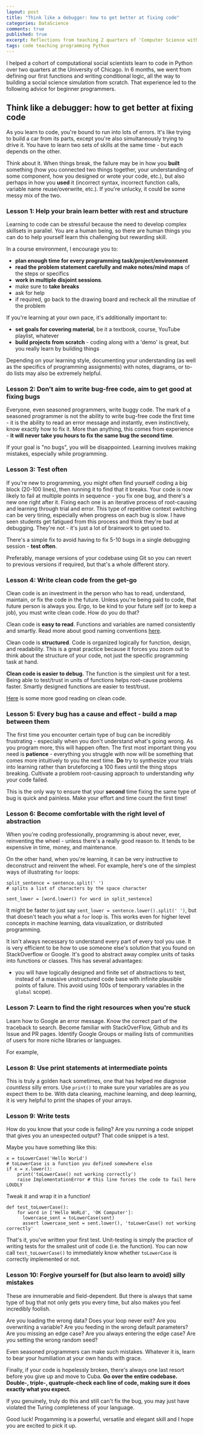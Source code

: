 ```yaml
---
layout: post
title: "Think like a debugger: how to get better at fixing code"
categories: DataScience
comments: true
published: true
excerpt: Reflections from teaching 2 quarters of 'Computer Science with Social Science Applications' at the University of Chicago
tags: code teaching programming Python
---
```


I helped a cohort of computational social scientists learn to code in Python over two quarters at the University of Chicago. In 6 months, we went from defining our first functions and writing conditional logic, all the way to building a social science simulation from scratch. That experience led to the following advice for beginner programmers.

## Think like a debugger: how to get better at fixing code

As you learn to code, you're bound to run into lots of errors. It's like trying to build a car from its parts, except you're also simultaneously trying to drive it. You have to learn two sets of skills at the same time - but each depends on the other.

Think about it. When things break, the failure may be in how you **built** something (how you connected two things together, your understanding of some component, how you designed or wrote your code, etc.), but also perhaps in how you **used** it (incorrect syntax, incorrect function calls, variable name reuse/overwrite, etc.). If you're unlucky, it could be some messy mix of the two.

### Lesson 1: Help your brain learn better with rest and structure

Learning to code can be stressful because the need to develop complex skillsets in parallel. You are a human being, so there are human things you can do to help yourself learn this challenging but rewarding skill.

In a course environment, I encourage you to:
- **plan enough time for every programming task/project/environment**
- **read the problem statement carefully and make notes/mind maps** of the steps or specifics
- **work in multiple disjoint sessions**.
- make sure to **take breaks**
- ask for help
-  if required, go back to the drawing board and recheck all the minutiae of the problem

If you're learning at your own pace, it's additionally important to:
- **set goals for covering material**, be it a textbook, course, YouTube playlist, whatever
- **build projects from scratch** - coding along with a 'demo' is great, but you really learn by building things

Depending on your learning style, documenting your understanding (as well as the specifics of programming assignments) with notes, diagrams, or to-do lists may also be extremely helpful.

### Lesson 2: Don't aim to write bug-free code, aim to get good at fixing bugs

Everyone, even seasoned programmers, write buggy code. The mark of a seasoned programmer is not the ability to write bug-free code the first time - it is the ability to read an error message and instantly, even instinctively, know exactly how to fix it. More than anything, this comes from experience - **it will never take you hours to fix the same bug the second time**.

If your goal is "no bugs", you will be disappointed. Learning involves making mistakes, especially while programming.

### Lesson 3: Test often

If you're new to programming, you might often find yourself coding a big block (20-100 lines), then running it to find that it breaks. Your code is now likely to fail at multiple points in sequence - you fix one bug, and there's a new one right after it. Fixing each one is an iterative process of root-causing and learning through trial and error. This type of repetitive context switching can be very tiring, especially when progress on each bug is slow. I have seen students get fatigued from this process and think they're bad at debugging. They're not - it's just a lot of brainwork to get used to.

There's a simple fix to avoid having to fix 5-10 bugs in a single debugging session - **test often**.

Preferably, manage versions of your codebase using Git so you can revert to previous versions if required, but that's a whole different story.

### Lesson 4: Write **clean code** from the get-go
Clean code is an investment in the person who has to read, understand, maintain, or fix the code in the future. Unless you're being paid to code, that future person is always you. Ergo, to be kind to your future self (or to keep a job), you must write clean code. How do you do that?

Clean code is **easy to read**. Functions and variables are named consistently and smartly. Read more about good naming conventions [here](https://visualgit.readthedocs.io/en/latest/pages/naming_convention.html).

Clean code is **structured**. Code is organized logically for function, design, and readability. This is a great practice because it forces you zoom out to think about the structure of your code, not just the specific programming task at hand.

<!-- Insert link to structured code blog post?
-->

**Clean code is easier to debug.** The function is the simplest unit for a test. Being able to test/trust in units of functions helps root-cause problems faster. Smartly designed functions are easier to test/trust.

[Here](https://blog.alexdevero.com/6-simple-tips-writing-clean-code/) is some more good reading on clean code.

### Lesson 5: Every bug has a cause and effect - build a map between them

The first time you encounter certain type of bug can be incredibly frustrating - especially when you don't understand what's going wrong. As you program more, this will happen often. The first most important thing you need is **patience** - everything you struggle with now will be something that comes more intuitively to you the next time. **Do** try to synthesize your trials into learning rather than bruteforcing a 100 fixes until the thing stops breaking. Cultivate a problem root-causing approach to understanding *why* your code failed.

This is the only way to ensure that your **second** time fixing the same type of bug is quick and painless. Make your effort and time count the first time!

### Lesson 6: Become comfortable with the right level of abstraction

When you're coding professionally, programming is about never, ever, reinventing the wheel - unless there's a really good reason to. It tends to be expensive in time, money, and maintenance.

On the other hand, when you're learning, it can be very instructive to deconstruct and reinvent the wheel. For example, here's one of the simplest ways of illustrating `for` loops:
```
split_sentence = sentence.split(' ')
# splits a list of characters by the space character

sent_lower = [word.lower() for word in split_sentence]
```

It might be faster to just say `sent_lower = sentence.lower().split(' ')`, but that doesn't teach you what a `for` loop is. This works even for higher level concepts in machine learning, data visualization, or distributed programming.

It isn't always necessary to understand every part of every tool you use. It is very efficient to be how to use someone else's solution that you found on StackOverflow or Google. It's good to abstract away complex units of tasks into functions or classes. This has several advantages:
- you will have logically designed and finite set of abstractions to test, instead of a massive unstructured code base with infinite plausible points of failure. This avoid using 100s of temporary variables in the `global` scope).

### Lesson 7: Learn to find the right resources when you're stuck
Learn how to Google an error message. Know the correct part of the traceback to search. Become familiar with StackOverFlow, Github and its Issue and PR pages. Identify Google Groups or mailing lists of communities of users for more niche libraries or languages.

For example,

### Lesson 8: Use print statements at intermediate points
This is truly a golden hack sometimes, one that has helped me diagnose *countless* silly errors. Use `print()` to make sure your variables are as you expect them to be. With data cleaning, machine learning, and deep learning, it is very helpful to print the shapes of your arrays.

### Lesson 9: Write tests
How do you know that your code is failing? Are you running a code snippet that gives you an unexpected output? That code snippet is a test.

Maybe you have something like this:

```
x = toLowerCase('Hello WorLd')
# toLowerCase is a function you defined somewhere else
if x = x.lower():
    print('toLowerCase() not working correctly')
    raise ImplementationError # this line forces the code to fail here LOUDLY
```

Tweak it and wrap it in a function!

```
def test_toLowerCase():
    for word in ['Hello WoRLd', 'OK Computer']:
      lowercase_sent = toLowerCase(sent)
      assert lowercase_sent = sent.lower(), 'toLowerCase() not working correctly'
```

That's it, you've written your first test. Unit-testing is simply the practice of writing tests for the smallest unit of code (i.e. the function). You can now call `test_toLowerCase()` to immediately know whether `toLowerCase` is correctly implemented or not.


<!--If you write tests like `test_toLowerCase()` for everything in your codebase, can put them all in a `test.py` and automate testing with a tool called `pytest`.
-->

### Lesson 10: Forgive yourself for (but also learn to avoid) silly mistakes
These are innumerable and field-dependent. But there is always that same type of bug that not only gets you every time, but also makes you feel incredibly foolish.

Are you loading the wrong data? Does your loop never exit? Are you overwriting a variable? Are you feeding in the wrong default parameters? Are you missing an edge case? Are you always entering the edge case? Are you setting the wrong random seed?

Even seasoned programmers can make such mistakes. Whatever it is, learn to bear your humiliation at your own hands with grace.

Finally, if your code is hopelessly broken, there's always one last resort before you give up and move to Cuba.
**Go over the entire codebase. Double-, triple-, quatruple-check each line of code, making sure it does exactly what you expect.**

If you genuinely, truly do this and still can't fix the bug, you may just have violated the Turing completeness of your language.

Good luck! Progamming is a powerful, versatile and elegant skill and I hope you are excited to pick it up.
